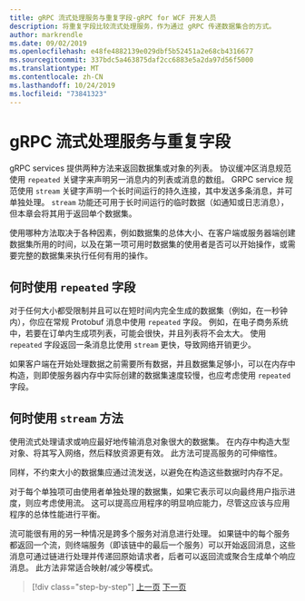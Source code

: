 ```yaml
---
title: gRPC 流式处理服务与重复字段-gRPC for WCF 开发人员
description: 将重复字段比较流式处理服务，作为通过 gRPC 传递数据集合的方式。
author: markrendle
ms.date: 09/02/2019
ms.openlocfilehash: e48fe4882139e029dbf5b52451a2e68cb4316677
ms.sourcegitcommit: 337bdc5a463875daf2cc6883e5a2da97d56f5000
ms.translationtype: MT
ms.contentlocale: zh-CN
ms.lasthandoff: 10/24/2019
ms.locfileid: "73841323"
---
```

# <a name="grpc-streaming-services-versus-repeated-fields"></a>gRPC 流式处理服务与重复字段

gRPC services 提供两种方法来返回数据集或对象的列表。 协议缓冲区消息规范使用 `repeated` 关键字来声明另一消息内的列表或消息的数组。 GRPC service 规范使用 `stream` 关键字声明一个长时间运行的持久连接，其中发送多条消息，并可单独处理。 `stream` 功能还可用于长时间运行的临时数据（如通知或日志消息），但本章会将其用于返回单个数据集。

使用哪种方法取决于各种因素，例如数据集的总体大小、在客户端或服务器端创建数据集所用的时间，以及在第一项可用时数据集的使用者是否可以开始操作，或需要完整的数据集来执行任何有用的操作。

## <a name="when-to-use-repeated-fields"></a>何时使用 `repeated` 字段

对于任何大小都受限制并且可以在短时间内完全生成的数据集（例如，在一秒钟内），你应在常规 Protobuf 消息中使用 `repeated` 字段。 例如，在电子商务系统中，若要在订单内生成项列表，可能会很快，并且列表将不会太大。 使用 `repeated` 字段返回一条消息比使用 `stream` 更快，导致网络开销更少。

如果客户端在开始处理数据之前需要所有数据，并且数据集足够小，可以在内存中构造，则即使服务器内存中实际创建的数据集速度较慢，也应考虑使用 `repeated` 字段。

## <a name="when-to-use-stream-methods"></a>何时使用 `stream` 方法

使用流式处理请求或响应最好地传输消息对象很大的数据集。 在内存中构造大型对象、将其写入网络，然后释放资源更有效。 此方法可提高服务的可伸缩性。

同样，不约束大小的数据集应通过流发送，以避免在构造这些数据时内存不足。

对于每个单独项可由使用者单独处理的数据集，如果它表示可以向最终用户指示进度，则应考虑使用流。 这可以提高应用程序的明显响应能力，尽管这应该与应用程序的总体性能进行平衡。

流可能很有用的另一种情况是跨多个服务对消息进行处理。 如果链中的每个服务都返回一个流，则终端服务（即该链中的最后一个服务）可以开始返回消息，这些消息可通过链进行处理并传递回原始请求者，后者可以返回流或聚合生成单个响应消息。 此方法非常适合映射/减少等模式。

>[!div class="step-by-step"]
>[上一页](migrate-duplex-services.md)
>[下一页](client-libraries.md)
